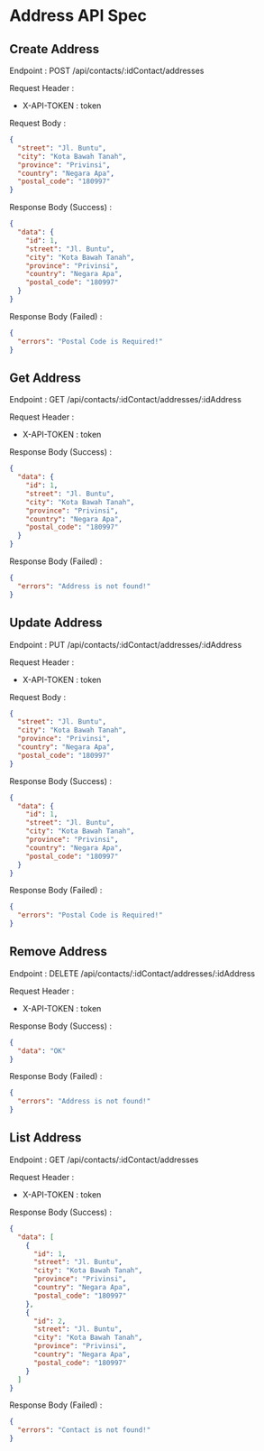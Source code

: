 # Address API Spec

## Create Address

Endpoint : POST /api/contacts/:idContact/addresses

Request Header :

- X-API-TOKEN : token

Request Body :

```json
{
  "street": "Jl. Buntu",
  "city": "Kota Bawah Tanah",
  "province": "Privinsi",
  "country": "Negara Apa",
  "postal_code": "180997"
}
```

Response Body (Success) :

```json
{
  "data": {
    "id": 1,
    "street": "Jl. Buntu",
    "city": "Kota Bawah Tanah",
    "province": "Privinsi",
    "country": "Negara Apa",
    "postal_code": "180997"
  }
}
```

Response Body (Failed) :

```json
{
  "errors": "Postal Code is Required!"
}
```

## Get Address

Endpoint : GET /api/contacts/:idContact/addresses/:idAddress

Request Header :

- X-API-TOKEN : token

Response Body (Success) :

```json
{
  "data": {
    "id": 1,
    "street": "Jl. Buntu",
    "city": "Kota Bawah Tanah",
    "province": "Privinsi",
    "country": "Negara Apa",
    "postal_code": "180997"
  }
}
```

Response Body (Failed) :

```json
{
  "errors": "Address is not found!"
}
```

## Update Address

Endpoint : PUT /api/contacts/:idContact/addresses/:idAddress

Request Header :

- X-API-TOKEN : token

Request Body :

```json
{
  "street": "Jl. Buntu",
  "city": "Kota Bawah Tanah",
  "province": "Privinsi",
  "country": "Negara Apa",
  "postal_code": "180997"
}
```

Response Body (Success) :

```json
{
  "data": {
    "id": 1,
    "street": "Jl. Buntu",
    "city": "Kota Bawah Tanah",
    "province": "Privinsi",
    "country": "Negara Apa",
    "postal_code": "180997"
  }
}
```

Response Body (Failed) :

```json
{
  "errors": "Postal Code is Required!"
}
```

## Remove Address

Endpoint : DELETE /api/contacts/:idContact/addresses/:idAddress

Request Header :

- X-API-TOKEN : token

Response Body (Success) :

```json
{
  "data": "OK"
}
```

Response Body (Failed) :

```json
{
  "errors": "Address is not found!"
}
```

## List Address

Endpoint : GET /api/contacts/:idContact/addresses

Request Header :

- X-API-TOKEN : token

Response Body (Success) :

```json
{
  "data": [
    {
      "id": 1,
      "street": "Jl. Buntu",
      "city": "Kota Bawah Tanah",
      "province": "Privinsi",
      "country": "Negara Apa",
      "postal_code": "180997"
    },
    {
      "id": 2,
      "street": "Jl. Buntu",
      "city": "Kota Bawah Tanah",
      "province": "Privinsi",
      "country": "Negara Apa",
      "postal_code": "180997"
    }
  ]
}
```

Response Body (Failed) :

```json
{
  "errors": "Contact is not found!"
}
```
